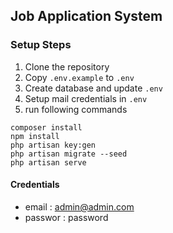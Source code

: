 ## Job Application System

### Setup Steps

1. Clone the repository
2. Copy `.env.example` to `.env`
3. Create database and update `.env`
4. Setup mail credentials in `.env`
5. run following commands 
```
composer install
npm install
php artisan key:gen
php artisan migrate --seed
php artisan serve 
```

#### Credentials
- email : admin@admin.com
- passwor : password
